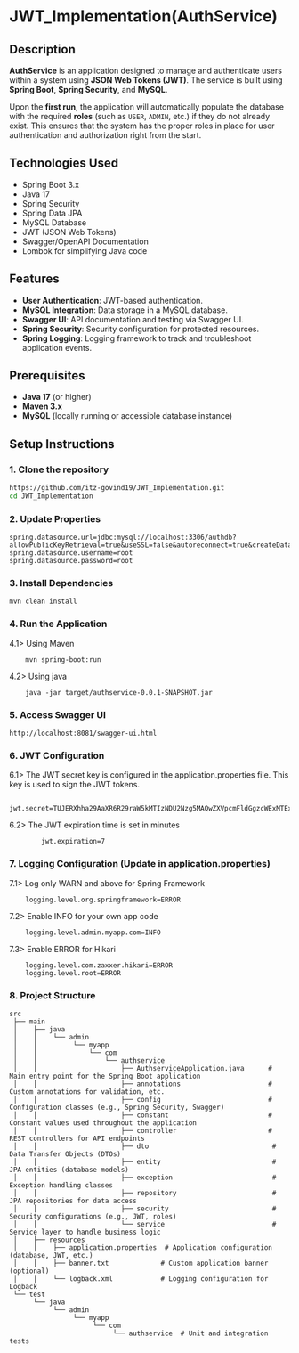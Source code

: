 # JWT_Implementation(AuthService)
## Description

**AuthService** is an application designed to manage and authenticate users within a system using **JSON Web Tokens (JWT)**. The service is built using **Spring Boot**, **Spring Security**, and **MySQL**.

Upon the **first run**, the application will automatically populate the database with the required **roles** (such as `USER`, `ADMIN`, etc.) if they do not already exist. This ensures that the system has the proper roles in place for user authentication and authorization right from the start.

## Technologies Used
- Spring Boot 3.x
- Java 17
- Spring Security
- Spring Data JPA
- MySQL Database
- JWT (JSON Web Tokens)
- Swagger/OpenAPI Documentation
- Lombok for simplifying Java code

## Features
- **User Authentication**: JWT-based authentication.
- **MySQL Integration**: Data storage in a MySQL database.
- **Swagger UI**: API documentation and testing via Swagger UI.
- **Spring Security**: Security configuration for protected resources.
- **Spring Logging**: Logging framework to track and troubleshoot application events.

## Prerequisites

- **Java 17** (or higher)
- **Maven 3.x**
- **MySQL** (locally running or accessible database instance)

## Setup Instructions

### 1. Clone the repository

```bash
https://github.com/itz-govind19/JWT_Implementation.git
cd JWT_Implementation
```
### 2. Update Properties 
```
spring.datasource.url=jdbc:mysql://localhost:3306/authdb?allowPublicKeyRetrieval=true&useSSL=false&autoreconnect=true&createDatabaseIfNotExist=true
spring.datasource.username=root
spring.datasource.password=root
```

### 3. Install Dependencies
```
mvn clean install
```
### 4. Run the Application
  4.1> Using Maven
```
    mvn spring-boot:run
```
  4.2> Using java
```  
    java -jar target/authservice-0.0.1-SNAPSHOT.jar
```
### 5. Access Swagger UI
```
http://localhost:8081/swagger-ui.html
```
### 6. JWT Configuration

  6.1> The JWT secret key is configured in the application.properties file. This key is used to sign the JWT tokens.
```
      jwt.secret=TUJERXhha29AaXR6R29raW5kMTIzNDU2Nzg5MAQwZXVpcmFldGgzcWExMTExMw==
```
  6.2> The JWT expiration time is set in minutes
```
        jwt.expiration=7
```
### 7. Logging Configuration (Update in application.properties)
  7.1> Log only WARN and above for Spring Framework
```
    logging.level.org.springframework=ERROR
```
  7.2> Enable INFO for your own app code
```
    logging.level.admin.myapp.com=INFO
```
  7.3> Enable ERROR for Hikari
```
    logging.level.com.zaxxer.hikari=ERROR
    logging.level.root=ERROR
```
### 8. Project Structure
```
src
 ├── main
 │    ├── java
 │    │    └── admin
 │    │         └── myapp
 │    │             └── com
 │    │                 └── authservice
 │    │                     ├── AuthserviceApplication.java      # Main entry point for the Spring Boot application
 │    │                     ├── annotations                      # Custom annotations for validation, etc.
 │    │                     ├── config                           # Configuration classes (e.g., Spring Security, Swagger)
 │    │                     ├── constant                         # Constant values used throughout the application
 │    │                     ├── controller                       # REST controllers for API endpoints
 │    │                     ├── dto                               # Data Transfer Objects (DTOs)
 │    │                     ├── entity                            # JPA entities (database models)
 │    │                     ├── exception                         # Exception handling classes
 │    │                     ├── repository                        # JPA repositories for data access
 │    │                     ├── security                          # Security configurations (e.g., JWT, roles)
 │    │                     └── service                           # Service layer to handle business logic
 │    ├── resources
 │    │    ├── application.properties  # Application configuration (database, JWT, etc.)
 │    │    ├── banner.txt             # Custom application banner (optional)
 │    │    └── logback.xml            # Logging configuration for Logback
 └── test
      └── java
           └── admin
                └── myapp
                     └── com
                          └── authservice  # Unit and integration tests
```
